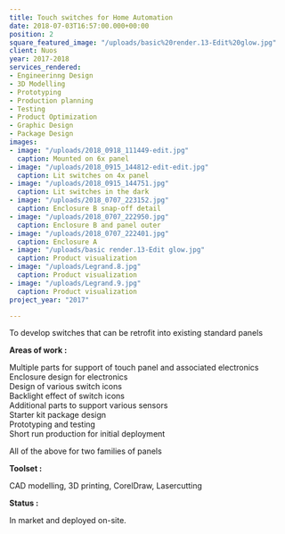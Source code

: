 ```yaml
---
title: Touch switches for Home Automation
date: 2018-07-03T16:57:00.000+00:00
position: 2
square_featured_image: "/uploads/basic%20render.13-Edit%20glow.jpg"
client: Nuos
year: 2017-2018
services_rendered:
- Engineerinng Design
- 3D Modelling
- Prototyping
- Production planning
- Testing
- Product Optimization
- Graphic Design
- Package Design
images:
- image: "/uploads/2018_0918_111449-edit.jpg"
  caption: Mounted on 6x panel
- image: "/uploads/2018_0915_144812-edit-edit.jpg"
  caption: Lit switches on 4x panel
- image: "/uploads/2018_0915_144751.jpg"
  caption: Lit switches in the dark
- image: "/uploads/2018_0707_223152.jpg"
  caption: Enclosure B snap-off detail
- image: "/uploads/2018_0707_222950.jpg"
  caption: Enclosure B and panel outer
- image: "/uploads/2018_0707_222401.jpg"
  caption: Enclosure A
- image: "/uploads/basic render.13-Edit glow.jpg"
  caption: Product visualization
- image: "/uploads/Legrand.8.jpg"
  caption: Product visualization
- image: "/uploads/Legrand.9.jpg"
  caption: Product visualization
project_year: "2017"

---
```

To develop switches that can be retrofit into existing standard panels

**Areas of work :**

Multiple parts for support of touch panel and associated electronics  
Enclosure design for electronics  
Design of various switch icons  
Backlight effect of switch icons  
Additional parts to support various sensors  
Starter kit package design  
Prototyping and testing  
Short run production for initial deployment

All of the above for two families of panels

**Toolset :**

CAD modelling, 3D printing, CorelDraw, Lasercutting

**Status :**

In market and deployed on-site.